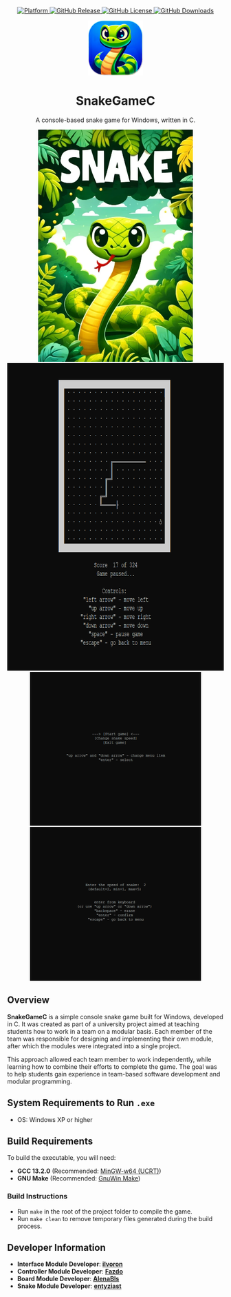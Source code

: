 <p align="center">
  <a href="https://github.com/ilvoron/SnakeGameC">
    <img src="https://img.shields.io/badge/platform-Windows-blue" alt="Platform">
  </a>
  <a href="https://github.com/ilvoron/SnakeGameC/releases">
    <img src="https://img.shields.io/github/v/release/ilvoron/SnakeGameC" alt="GitHub Release">
  </a>
  <a href="https://github.com/ilvoron/SnakeGameC/blob/main/LICENSE">
    <img src="https://img.shields.io/github/license/ilvoron/SnakeGameC" alt="GitHub License">
  </a>
  <a href="https://github.com/ilvoron/SnakeGameC/releases">
    <img src="https://img.shields.io/github/downloads/ilvoron/SnakeGameC/total" alt="GitHub Downloads">
  </a>
</p>

<p align="center">
 <picture>
   <source srcset="promo/snake_logo.png" width="128px" alt="Snake Game Logo" />
   <img src="promo/snake_logo.png" width="128px" alt="Snake Game Logo" />
 </picture>
</p>
<h1 align="center">SnakeGameC</h1>

<p align="center">A console-based snake game for Windows, written in C.</p>

<p align="center">
  <picture>
    <source srcset="promo/snake_cover.png" height="539px"/>
    <img src="promo/snake_cover.png" height="539px" alt="Snake Game Cover" />
  </picture>
  <picture>
     <source srcset="promo/snake_screenshot_1.png" height="714px"/>
     <img src="promo/snake_screenshot_1.png" height="714px" alt="Snake Game Screenshot 1" />
  </picture>
  <picture>
     <source srcset="promo/snake_screenshot_2.png" height="357px"/>
     <img src="promo/snake_screenshot_2.png" height="357px" alt="Snake Game Screenshot 2" />
  </picture>
  <picture>
     <source srcset="promo/snake_screenshot_3.png" height="357px"/>
     <img src="promo/snake_screenshot_3.png" height="357px" alt="Snake Game Screenshot 3" />
  </picture>
</p>

## Overview

**SnakeGameC** is a simple console snake game built for Windows, developed in C. It was created as part of a university project aimed at teaching students how to work in a team on a modular basis. Each member of the team was responsible for designing and implementing their own module, after which the modules were integrated into a single project.

This approach allowed each team member to work independently, while learning how to combine their efforts to complete the game. The goal was to help students gain experience in team-based software development and modular programming.

## System Requirements to Run `.exe`
- OS: Windows XP or higher

## Build Requirements
To build the executable, you will need:
- **GCC 13.2.0** (Recommended: [MinGW-w64 (UCRT)](https://winlibs.com/))
- **GNU Make** (Recommended: [GnuWin Make](https://gnuwin32.sourceforge.net/packages/make.htm))

### Build Instructions
- Run `make` in the root of the project folder to compile the game.
- Run `make clean` to remove temporary files generated during the build process.

## Developer Information

- **Interface Module Developer**: [**ilvoron**](https://github.com/ilvoron)
- **Controller Module Developer**: [**Fazdo**](https://github.com/Fazdo)
- **Board Module Developer**: [**AlenaBls**](https://github.com/AlenaBls)
- **Snake Module Developer**: [**entyziast**](https://github.com/entyziast)
